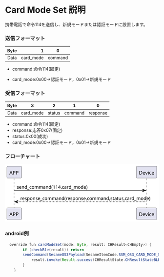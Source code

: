 # Card Mode Set 説明
携帯電話で命令114を送信し、新規モードまたは認証モードに設置します。
### 送信フォーマット

|  Byte  |  1|    0    |
|:------:|----:|:-------:|
| Data   | card_mode| command |

- command:命令114(固定)

- card_mode:0x00->認証モード，0x01->新規モード


### 受信フォーマット

| Byte  |   3|    2    |   1   |     0      |
|:---:|:----:|:-------:|:-----:|:----:|
| Data | card_mode|  status | command |response   |
- command:命令114(固定)
- response:応答0x07(固定)
- status:0x00(成功)  
- card_mode:0x00->認証モード，0x01->新規モード

### フローチャート
![icon](card_model_set.svg)





### android例
``` java
  override fun cardModeSet(mode: Byte, result: CHResult<CHEmpty>) {
        if (checkBle(result)) return
        sendCommand(SesameOS3Payload(SesameItemCode.SSM_OS3_CARD_MODE_SET.value, byteArrayOf(mode))) { res ->
            result.invoke(Result.success(CHResultState.CHResultStateBLE(CHEmpty())))
        }
    }
```
